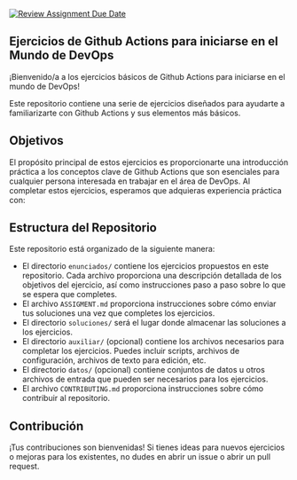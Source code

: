 [![Review Assignment Due Date](https://classroom.github.com/assets/deadline-readme-button-24ddc0f5d75046c5622901739e7c5dd533143b0c8e959d652212380cedb1ea36.svg)](https://classroom.github.com/a/n6OMo18O)
## Ejercicios de Github Actions para iniciarse en el Mundo de DevOps

¡Bienvenido/a a los ejercicios básicos de Github Actions para iniciarse en el mundo de DevOps!

Este repositorio contiene una serie de ejercicios diseñados para ayudarte a familiarizarte con Github Actions y sus elementos más básicos.

## Objetivos

El propósito principal de estos ejercicios es proporcionarte una introducción práctica a los conceptos clave de Github Actions que son esenciales para cualquier persona interesada en trabajar en el área de DevOps. Al completar estos ejercicios, esperamos que adquieras experiencia práctica con:


## Estructura del Repositorio

Este repositorio está organizado de la siguiente manera:


- El directorio `enunciados/` contiene los ejercicios propuestos en este repositorio. Cada archivo proporciona una descripción detallada de los objetivos del ejercicio, así como instrucciones paso a paso sobre lo que se espera que completes.
- El archivo `ASSIGMENT.md` proporciona instrucciones sobre cómo enviar tus soluciones una vez que completes los ejercicios.
- El directorio `soluciones/` será el lugar donde almacenar las soluciones a los ejercicios.
- El directorio `auxiliar/` (opcional) contiene los archivos necesarios para completar los ejercicios. Puedes incluir scripts, archivos de configuración, archivos de texto para edición, etc.
- El directorio `datos/` (opcional) contiene conjuntos de datos u otros archivos de entrada que pueden ser necesarios para los ejercicios.
- El archivo `CONTRIBUTING.md` proporciona instrucciones sobre cómo contribuir al repositorio.

## Contribución

¡Tus contribuciones son bienvenidas! Si tienes ideas para nuevos ejercicios o mejoras para los existentes, no dudes en abrir un issue o abrir un pull request.
